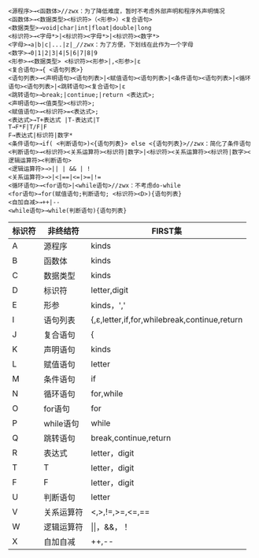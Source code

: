 ```
<源程序>→<函数体>//zwx：为了降低难度，暂时不考虑外部声明和程序外声明情况
<函数体>→<数据类型><标识符>（<形参>）<复合语句>
<数据类型>→void|char|int|float|double|long
<标识符>→<字母*>|<标识符><字母*>|<标识符><数字*>
<字母>→a|b|c|...|z|_//zwx：为了方便，下划线在此作为一个字母
<数字>→0|1|2|3|4|5|6|7|8|9
<形参>→<数据类型> <标识符><形参>|,<形参>|ε
<复合语句>→{ <语句列表>}
<语句列表>→<声明语句><语句列表>|<赋值语句><语句列表>|<条件语句><语句列表>|<循环语句><语句列表>|<跳转语句><复合语句>|ε
<跳转语句>→break;|continue;|return <表达式>;
<声明语句>→<值类型><标识符>;
<赋值语句>→<标识符>=<表达式>;
<表达式>→T+表达式 |T-表达式|T
T→F*F|T/F|F
F→表达式|标识符|数字*
<条件语句>→if( <判断语句>)<{语句列表}> else <{语句列表}>//zwx：简化了条件语句
<判断语句>→<标识符><关系运算符><标识符|数字>|<标识符><关系运算符><标识符|数字><逻辑运算符><判断语句>
<逻辑运算符>→>|| | && | !
<关系运算符>→>|<|==|<=|>=|!=
<循环语句>→<for语句>|<while语句>//zwx：不考虑do-while
<for语句>→for(赋值语句;判断语句; <标识符><D>){语句列表}
<自加自减>→++|--
<while语句>→while(判断语句){语句列表}
```

| 标识符 | 非终结符   | FIRST集                                      |
| ------ | ---------- | -------------------------------------------- |
| A      | 源程序     | kinds                                        |
| B      | 函数体     | kinds                                        |
| C      | 数据类型   | kinds                                        |
| D      | 标识符     | letter,digit                                 |
| E      | 形参       | kinds，','                                   |
| I      | 语句列表   | {,ε,letter,if,for,whilebreak,continue,return |
| J      | 复合语句   | {                                            |
| K      | 声明语句   | kinds                                        |
| L      | 赋值语句   | letter                                       |
| M      | 条件语句   | if                                           |
| N      | 循环语句   | for,while                                    |
| O      | for语句    | for                                          |
| P      | while语句  | while                                        |
| Q      | 跳转语句   | break,continue,return                        |
| R      | 表达式     | letter，digit                                |
| T      | T          | letter，digit                                |
| F      | F          | letter，digit                                |
| U      | 判断语句   | letter                                       |
| V      | 关系运算符 | <,>,!=,>=,<=,==                              |
| W      | 逻辑运算符 | \|\|，&&，！                                 |
| X      | 自加自减   | ++,--                                        |